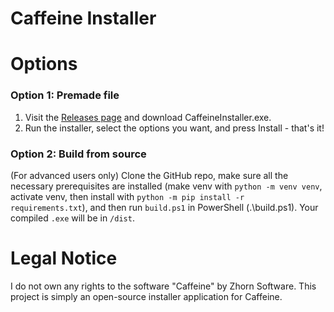 # Caffeine Installer

# Options
### Option 1: Premade file
1. Visit the [Releases page](https://github.com/PowerPCFan/caffeine-installer/releases/latest) and download CaffeineInstaller.exe.
2. Run the installer, select the options you want, and press Install - that's it!

### Option 2: Build from source
(For advanced users only) Clone the GitHub repo, make sure all the necessary prerequisites are installed (make venv with `python -m venv venv`, activate venv, then install with `python -m pip install -r requirements.txt`), and then run `build.ps1` in PowerShell (.\build.ps1). Your compiled `.exe` will be in `/dist`. 

# Legal Notice
I do not own any rights to the software "Caffeine" by Zhorn Software. This project is simply an open-source installer application for Caffeine. 